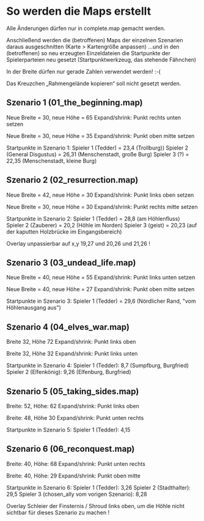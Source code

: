 # So werden die Maps erstellt

Alle Änderungen dürfen nur in complete.map gemacht werden.

Anschließend werden die (betroffenen) Maps der einzelnen Szenarien daraus ausgeschnitten 
(Karte > Kartengröße anpassen)
...und in den (betroffenen) so neu erzeugten Einzeldateien die Startpunkte der Spielerparteien neu gesetzt
(Startpunktwerkzeug, das stehende Fähnchen)

In der Breite dürfen nur gerade Zahlen verwendet werden! :-(

Das Kreuzchen „Rahmengelände kopieren“ soll nicht gesetzt werden.

## Szenario 1 (01_the_beginning.map)

Neue Breite = 30, neue Höhe = 65
Expand/shrink: Punkt rechts unten setzen

Neue Breite = 30, neue Höhe = 35
Expand/shrink: Punkt oben mitte setzen

Startpunkte in Szenario 1:
Spieler 1 (Tedder) = 23,4 (Trollburg))
Spieler 2 (General Disgustus) = 26,31 (Menschenstadt, große Burg)
Spieler 3 (?) = 22,35 (Menschenstadt, kleine Burg)

## Szenario 2 (02_resurrection.map)

Neue Breite = 42, neue Höhe = 30
Expand/shrink: Punkt links oben setzen

Neue Breite = 30, neue Höhe = 30
Expand/shrink: Punkt rechts mitte setzen

Startpunkte in Szenario 2:
Spieler 1 (Tedder) = 28,8 (am Höhlenfluss)
Spieler 2 (Zauberer) = 20,2 (Höhle im Norden) 
Spieler 3 (geist) = 20,23 (auf der kaputten Holzbrücke im Eingangsbereich)

Overlay unpassierbar auf x,y 19,27 und 20,26 und 21,26 !

## Szenario 3 (03_undead_life.map)

Neue Breite = 40, neue Höhe = 55
Expand/shrink: Punkt links unten setzen

Neue Breite = 40, neue Höhe = 27
Expand/shrink: Punkt oben mitte setzen

Startpunkte in Szenario 3:
Spieler 1 (Tedder) = 29,6 (Nördlicher Rand, "vom Höhlenausgang aus")

## Szenario 4 (04_elves_war.map)

Breite 32, Höhe 72
Expand/shrink: Punkt links oben

Breite 32, Höhe 32
Expand/shrink: Punkt links unten

Startpunkte in Szenario 4:
Spieler 1 (Tedder): 8,7 (Sumpfburg, Burgfried)
Spieler 2 (Elfenkönig): 9,26 (Elfenburg, Burgfried)

## Szenario 5 (05_taking_sides.map)
Breite: 52, Höhe: 62
Expand/shrink: Punkt links oben

Breite: 48, Höhe 30
Expand/shrink: Punkt unten rechts

Startpunkte in Szenario 5:
Spieler 1 (Tedder): 4,15

## Szenario 6 (06_reconquest.map)
Breite: 40, Höhe: 68
Expand/shrink: Punkt unten rechts

Breite: 40, Höhe: 29
Expand/shrink: Punkt oben mitte

Startpunkte in Szenario 6:
Spieler 1 (Tedder): 3,26
Spieler 2 (Stadthalter): 29,5
Spieler 3 (chosen_ally vom vorigen Szenario): 8,28

Overlay Schleier der Finsternis / Shroud links oben, um die Höhle nicht sichtbar für dieses Szenario zu machen !
